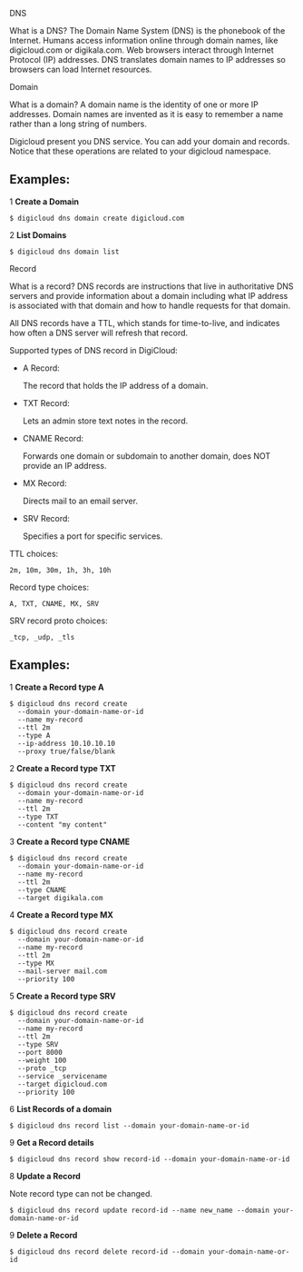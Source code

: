 DNS

What is a DNS? The Domain Name System (DNS) is the phonebook of the Internet.
Humans access information online through domain names, like digicloud.com or digikala.com.
Web browsers interact through Internet Protocol (IP) addresses.
DNS translates domain names to IP addresses so browsers can load Internet resources.

Domain

What is a domain? A domain name is the identity of one or more IP addresses.
Domain names are invented as it is easy to remember a name rather than a long string of numbers.

Digicloud present you DNS service. You can add your domain and records.
Notice that these operations are related to your digicloud namespace.

## Examples:
    
1 **Create a Domain**

    $ digicloud dns domain create digicloud.com

2 **List Domains**

    $ digicloud dns domain list


Record

What is a record? DNS records are instructions that live in authoritative DNS servers and 
provide information about a domain including what IP address is associated with that domain
and how to handle requests for that domain.

All DNS records have a TTL, which stands for time-to-live, and indicates how often a DNS server will refresh that record.

Supported types of DNS record in DigiCloud:

* A Record:

    The record that holds the IP address of a domain.

* TXT Record:

    Lets an admin store text notes in the record.

* CNAME Record:

    Forwards one domain or subdomain to another domain, does NOT provide an IP address.

* MX Record:

    Directs mail to an email server.

* SRV Record:

    Specifies a port for specific services.

TTL choices:

    2m, 10m, 30m, 1h, 3h, 10h

Record type choices:

    A, TXT, CNAME, MX, SRV

SRV record proto choices:

    _tcp, _udp, _tls

## Examples:

1 **Create a Record type A**

    $ digicloud dns record create
      --domain your-domain-name-or-id
      --name my-record
      --ttl 2m
      --type A
      --ip-address 10.10.10.10
      --proxy true/false/blank

2 **Create a Record type TXT**

    $ digicloud dns record create
      --domain your-domain-name-or-id
      --name my-record
      --ttl 2m
      --type TXT
      --content "my content"

3 **Create a Record type CNAME**

    $ digicloud dns record create
      --domain your-domain-name-or-id
      --name my-record
      --ttl 2m
      --type CNAME
      --target digikala.com

4 **Create a Record type MX**

    $ digicloud dns record create
      --domain your-domain-name-or-id
      --name my-record
      --ttl 2m
      --type MX
      --mail-server mail.com
      --priority 100

5 **Create a Record type SRV**

    $ digicloud dns record create
      --domain your-domain-name-or-id
      --name my-record
      --ttl 2m
      --type SRV
      --port 8000
      --weight 100
      --proto _tcp
      --service _servicename
      --target digicloud.com
      --priority 100

6 **List Records of a domain**

    $ digicloud dns record list --domain your-domain-name-or-id

9 **Get a Record details**

    $ digicloud dns record show record-id --domain your-domain-name-or-id

8 **Update a Record**

Note record type can not be changed.

    $ digicloud dns record update record-id --name new_name --domain your-domain-name-or-id

9 **Delete a Record**

    $ digicloud dns record delete record-id --domain your-domain-name-or-id
